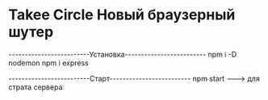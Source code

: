 # Takee Circle Новый браузерный шутер

-------------------------Установка-------------------------
npm i -D nodemon
npm i express

-------------------------Старт-------------------------
npm start ---> для страта сервера